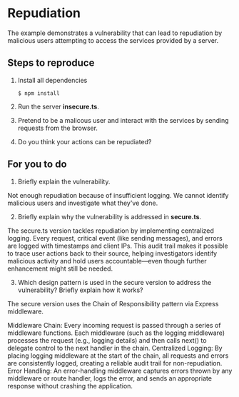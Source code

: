 # Repudiation

The example demonstrates a vulnerability that can lead to repudiation by malicious users attempting to access the services provided by a server.

## Steps to reproduce

1. Install all dependencies

   `$ npm install`

2. Run the server **insecure.ts**.

3. Pretend to be a malicous user and interact with the services by sending requests from the browser.

4. Do you think your actions can be repudiated?

## For you to do

1. Briefly explain the vulnerability.

Not enough repudiation because of insufficient logging. We cannot identify malicious users and investigate what they've done.

2. Briefly explain why the vulnerability is addressed in **secure.ts**.

The secure.ts version tackles repudiation by implementing centralized logging. Every request, critical event (like sending messages), and errors are logged with timestamps and client IPs. This audit trail makes it possible to trace user actions back to their source, helping investigators identify malicious activity and hold users accountable—even though further enhancement might still be needed.

3. Which design pattern is used in the secure version to address the vulnerability? Briefly explain how it works?

The secure version uses the Chain of Responsibility pattern via Express middleware.

Middleware Chain: Every incoming request is passed through a series of middleware functions. Each middleware (such as the logging middleware) processes the request (e.g., logging details) and then calls next() to delegate control to the next handler in the chain.
Centralized Logging: By placing logging middleware at the start of the chain, all requests and errors are consistently logged, creating a reliable audit trail for non-repudiation.
Error Handling: An error-handling middleware captures errors thrown by any middleware or route handler, logs the error, and sends an appropriate response without crashing the application.

